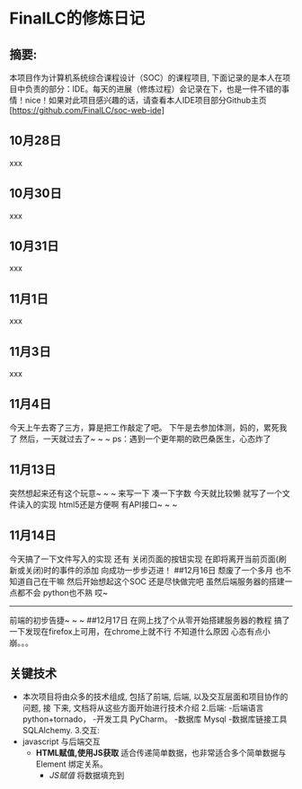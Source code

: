 # FinalLC的修炼日记

## 摘要:

  本项目作为计算机系统综合课程设计（SOC）的课程项目, 下面记录的是本人在项目中负责的部分：IDE。每天的进展（修炼过程）会记录在下，也是一件不错的事情！nice！如果对此项目感兴趣的话，请查看本人IDE项目部分Github主页[https://github.com/FinalLC/soc-web-ide]

## 10月28日
  xxx
## 10月30日
  xxx
## 10月31日
  xxx
## 11月1日
  xxx
## 11月3日
  xxx
## 11月4日
  今天上午去寄了三方，算是把工作敲定了吧。
  下午是去参加体测，妈的，累死我了
  然后，一天就过去了~ ~ ~
  ps：遇到一个更年期的欧巴桑医生，心态炸了
## 11月13日
  突然想起来还有这个玩意~ ~ ~
  来写一下 凑一下字数
  今天就比较懒 就写了一个文件读入的实现
  html5还是方便啊 有API接口~ ~ ~ 
## 11月14日
  今天搞了一下文件写入的实现
  还有 关闭页面的按钮实现
  在即将离开当前页面(刷新或关闭)时的事件的添加
  向成功一步步迈进！
##12月16日
  颓废了一个多月
  也不知道自己在干嘛
  然后开始想起这个SOC
  还是尽快做完吧 虽然后端服务器的搭建一点都不会
  python也不熟 哎~
  ******
  前端的初步告捷~ ~ ~
##12月17日
  在网上找了个从零开始搭建服务器的教程
  搞了一下发现在firefox上可用，在chrome上就不行
  不知道什么原因
  心态有点小崩。。。
## 关键技术

* 本次项目将由众多的技术组成, 包括了前端, 后端, 以及交互层面和项目协作的问题, 接
   下来, 文档将从这些方面开始进行技术介绍
   2.后端:
    -后端语言 python+tornado，
    -开发工具 PyCharm。
    -数据库 Mysql
    -数据库链接工具 SQLAlchemy.
   3.交互:
 * javascript 与后端交互
   * __HTML赋值,使用JS获取__  适合传递简单数据，也非常适合多个简单数据与 Element 绑定关系。
     * _JS赋值_  将数据填充到 <script> 的 JavaScript 变量声明中。需要最快速度传递数据给 JS 并十分确定此数据稳定时，使用此方式。数据格式复杂的建议使用script填充JSON 或AJAX获取JSON 方法。	